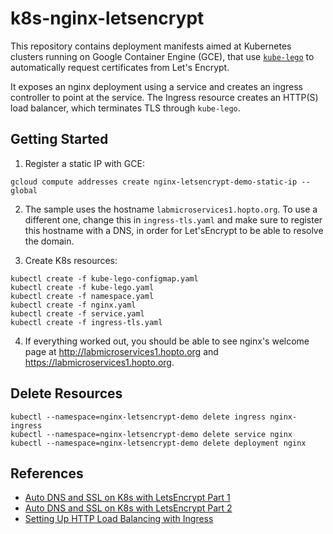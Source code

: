 # k8s-nginx-letsencrypt

This repository contains deployment manifests aimed at Kubernetes clusters running on Google Container Engine (GCE), that use [`kube-lego`](https://github.com/jetstack/kube-lego) to automatically request certificates from Let's Encrypt.

It exposes an nginx deployment using a service and creates an ingress controller to point at the service. The Ingress resource creates an HTTP(S) load balancer, which terminates TLS through `kube-lego`.

## Getting Started

1. Register a static IP with GCE:

```
gcloud compute addresses create nginx-letsencrypt-demo-static-ip --global
```

2. The sample uses the hostname `labmicroservices1.hopto.org`. To use a different one, change this in `ingress-tls.yaml` and make sure to register this hostname with a DNS, in order for Let'sEncrypt to be able to resolve the domain.

3. Create K8s resources:

```
kubectl create -f kube-lego-configmap.yaml
kubectl create -f kube-lego.yaml
kubectl create -f namespace.yaml
kubectl create -f nginx.yaml
kubectl create -f service.yaml
kubectl create -f ingress-tls.yaml
```

4. If everything worked out, you should be able to see nginx's welcome page at http://labmicroservices1.hopto.org and https://labmicroservices1.hopto.org.

## Delete Resources

```
kubectl --namespace=nginx-letsencrypt-demo delete ingress nginx-ingress
kubectl --namespace=nginx-letsencrypt-demo delete service nginx
kubectl --namespace=nginx-letsencrypt-demo delete deployment nginx
```

## References

- [Auto DNS and SSL on K8s with LetsEncrypt Part 1](http://www.matt-j.co.uk/2017/03/03/automatic-dns-and-ssl-on-kubernetes-with-letsencrypt-part-1/)
- [Auto DNS and SSL on K8s with LetsEncrypt Part 2](https://www.matt-j.co.uk/2017/03/03/automatic-dns-and-ssl-on-kubernetes-with-letsencrypt-part-2/)
- [Setting Up HTTP Load Balancing with Ingress](https://cloud.google.com/container-engine/docs/tutorials/http-balancer)